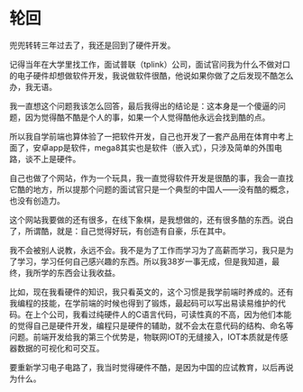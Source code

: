 # 轮回

兜兜转转三年过去了，我还是回到了硬件开发。

记得当年在大学里找工作，面试普联（tplink）公司，面试官问我为什么不做对口的电子硬件却想做软件开发，我说做软件很酷，他说如果你做了之后发现不酷怎么办，我无语。

我一直想这个问题我该怎么回答，最后我得出的结论是：这本身是一个傻逼的问题，因为觉得酷不酷是个人的事，如果一个人觉得酷他永远会找到酷的点。

所以我自学前端也算体验了一把软件开发，自己也开发了一套产品用在体育中考上面了，安卓app是软件，mega8其实也是软件（嵌入式），只涉及简单的外围电路，谈不上是硬件。

自己也做了个网站，作为一个玩具，我一直觉得软件开发是很酷的事，我会一直找它酷的地方，所以提那个问题的面试官只是一个典型的中国人——没有酷的概念，也没有创造力。

这个网站我要做的还有很多，在线下象棋，是我想做的，还有很多酷的东西。说白了，所谓酷，就是：自己觉得好玩，有创造有自豪，乐在其中。

我不会被别人说教，永远不会。我不是为了工作而学习为了高薪而学习，我只是为了学习，学习任何自己感兴趣的东西。所以我38岁一事无成，但是我知道，最终，我所学的东西会让我收益。

比如，现在我看硬件的知识，我只看英文的，这个习惯是我学前端时养成的。还有我编程的技能，在学前端的时候也得到了锻炼，最起码可以写出易读易维护的代码。在上个公司，我看过纯硬件人的C语言代码，可读性真的不高，因为他们本能的觉得自己是硬件开发，编程只是硬件的辅助，就不会太在意代码的结构、命名等问题。前端开发给我的第三个优势是，物联网IOT的无缝接入，IOT本质就是传感器数据的可视化和可交互。

要重新学习电子电路了，我当时觉得硬件不酷，是因为中国的应试教育，以后再说为什么。
